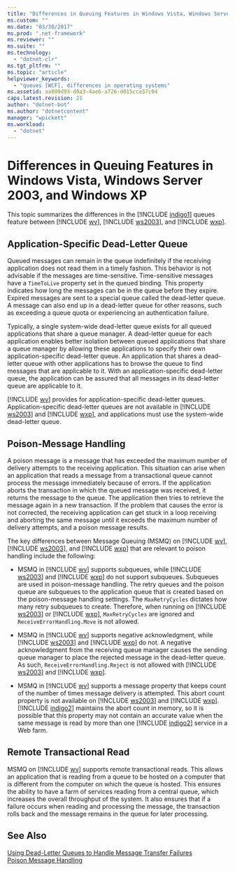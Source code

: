 ```yaml
---
title: "Differences in Queuing Features in Windows Vista, Windows Server 2003, and Windows XP"
ms.custom: ""
ms.date: "03/30/2017"
ms.prod: ".net-framework"
ms.reviewer: ""
ms.suite: ""
ms.technology: 
  - "dotnet-clr"
ms.tgt_pltfrm: ""
ms.topic: "article"
helpviewer_keywords: 
  - "queues [WCF], differences in operating systems"
ms.assetid: aa809d93-d0a3-4ae6-a726-d015cca37c04
caps.latest.revision: 21
author: "dotnet-bot"
ms.author: "dotnetcontent"
manager: "wpickett"
ms.workload: 
  - "dotnet"
---
```

# Differences in Queuing Features in Windows Vista, Windows Server 2003, and Windows XP
This topic summarizes the differences in the [!INCLUDE [indigo1](../../../../includes/indigo1-md.md)] queues feature between [!INCLUDE [wv](../../../../includes/wv-md.md)], [!INCLUDE [ws2003](../../../../includes/ws2003-md.md)], and [!INCLUDE [wxp](../../../../includes/wxp-md.md)].  
  
## Application-Specific Dead-Letter Queue  
 Queued messages can remain in the queue indefinitely if the receiving application does not read them in a timely fashion. This behavior is not advisable if the messages are time-sensitive. Time-sensitive messages have a `TimeToLive` property set in the queued binding. This property indicates how long the messages can be in the queue before they expire. Expired messages are sent to a special queue called the dead-letter queue. A message can also end up in a dead-letter queue for other reasons, such as exceeding a queue quota or experiencing an authentication failure.  
  
 Typically, a single system-wide dead-letter queue exists for all queued applications that share a queue manager. A dead-letter queue for each application enables better isolation between queued applications that share a queue manager by allowing these applications to specify their own application-specific dead-letter queue. An application that shares a dead-letter queue with other applications has to browse the queue to find messages that are applicable to it. With an application-specific dead-letter queue, the application can be assured that all messages in its dead-letter queue are applicable to it.  
  
 [!INCLUDE [wv](../../../../includes/wv-md.md)] provides for application-specific dead-letter queues. Application-specific dead-letter queues are not available in [!INCLUDE [ws2003](../../../../includes/ws2003-md.md)] and [!INCLUDE [wxp](../../../../includes/wxp-md.md)], and applications must use the system-wide dead-letter queue.  
  
## Poison-Message Handling  
 A poison message is a message that has exceeded the maximum number of delivery attempts to the receiving application. This situation can arise when an application that reads a message from a transactional queue cannot process the message immediately because of errors. If the application aborts the transaction in which the queued message was received, it returns the message to the queue. The application then tries to retrieve the message again in a new transaction. If the problem that causes the error is not corrected, the receiving application can get stuck in a loop receiving and aborting the same message until it exceeds the maximum number of delivery attempts, and a poison message results.  
  
 The key differences between Message Queuing (MSMQ) on [!INCLUDE [wv](../../../../includes/wv-md.md)], [!INCLUDE [ws2003](../../../../includes/ws2003-md.md)], and [!INCLUDE [wxp](../../../../includes/wxp-md.md)] that are relevant to poison handling include the following:  
  
- MSMQ in [!INCLUDE [wv](../../../../includes/wv-md.md)] supports subqueues, while [!INCLUDE [ws2003](../../../../includes/ws2003-md.md)] and [!INCLUDE [wxp](../../../../includes/wxp-md.md)] do not support subqueues. Subqueues are used in poison-message handling. The retry queues and the poison queue are subqueues to the application queue that is created based on the poison-message handling settings. The `MaxRetryCycles` dictates how many retry subqueues to create. Therefore, when running on [!INCLUDE [ws2003](../../../../includes/ws2003-md.md)] or [!INCLUDE [wxp](../../../../includes/wxp-md.md)], `MaxRetryCycles` are ignored and `ReceiveErrorHandling.Move` is not allowed.  
  
- MSMQ in [!INCLUDE [wv](../../../../includes/wv-md.md)] supports negative acknowledgment, while [!INCLUDE [ws2003](../../../../includes/ws2003-md.md)] and [!INCLUDE [wxp](../../../../includes/wxp-md.md)] do not. A negative acknowledgment from the receiving queue manager causes the sending queue manager to place the rejected message in the dead-letter queue. As such, `ReceiveErrorHandling.Reject` is not allowed with [!INCLUDE [ws2003](../../../../includes/ws2003-md.md)] and [!INCLUDE [wxp](../../../../includes/wxp-md.md)].  
  
- MSMQ in [!INCLUDE [wv](../../../../includes/wv-md.md)] supports a message property that keeps count of the number of times message delivery is attempted. This abort count property is not available on [!INCLUDE [ws2003](../../../../includes/ws2003-md.md)] and [!INCLUDE [wxp](../../../../includes/wxp-md.md)]. [!INCLUDE [indigo2](../../../../includes/indigo2-md.md)] maintains the abort count in memory, so it is possible that this property may not contain an accurate value when the same message is read by more than one [!INCLUDE [indigo2](../../../../includes/indigo2-md.md)] service in a Web farm.  
  
## Remote Transactional Read  
 MSMQ on [!INCLUDE [wv](../../../../includes/wv-md.md)] supports remote transactional reads. This allows an application that is reading from a queue to be hosted on a computer that is different from the computer on which the queue is hosted. This ensures the ability to have a farm of services reading from a central queue, which increases the overall throughput of the system. It also ensures that if a failure occurs when reading and processing the message, the transaction rolls back and the message remains in the queue for later processing.  
  
## See Also  
 [Using Dead-Letter Queues to Handle Message Transfer Failures](../../../../docs/framework/wcf/feature-details/using-dead-letter-queues-to-handle-message-transfer-failures.md)  
 [Poison Message Handling](../../../../docs/framework/wcf/feature-details/poison-message-handling.md)
